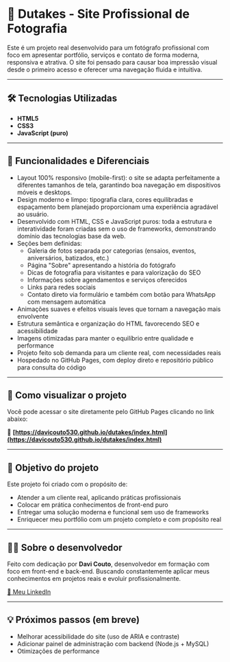 # 📸 Dutakes - Site Profissional de Fotografia

Este é um projeto real desenvolvido para um fotógrafo profissional com foco em apresentar portfólio, serviços e contato de forma moderna, responsiva e atrativa. O site foi pensado para causar boa impressão visual desde o primeiro acesso e oferecer uma navegação fluida e intuitiva.

---

## 🛠 Tecnologias Utilizadas

- **HTML5**
- **CSS3**
- **JavaScript (puro)**

---

## 🎯 Funcionalidades e Diferenciais

- Layout 100% responsivo (mobile-first): o site se adapta perfeitamente a diferentes tamanhos de tela, garantindo boa navegação em dispositivos móveis e desktops.
- Design moderno e limpo: tipografia clara, cores equilibradas e espaçamento bem planejado proporcionam uma experiência agradável ao usuário.
- Desenvolvido com HTML, CSS e JavaScript puros: toda a estrutura e interatividade foram criadas sem o uso de frameworks, demonstrando domínio das tecnologias base da web.
- Seções bem definidas:
  - Galeria de fotos separada por categorias (ensaios, eventos, aniversários, batizados, etc.)
  - Página "Sobre" apresentando a história do fotógrafo
  - Dicas de fotografia para visitantes e para valorização do SEO
  - Informações sobre agendamentos e serviços oferecidos
  - Links para redes sociais
  - Contato direto via formulário e também com botão para WhatsApp com mensagem automática
- Animações suaves e efeitos visuais leves que tornam a navegação mais envolvente
- Estrutura semântica e organização do HTML favorecendo SEO e acessibilidade
- Imagens otimizadas para manter o equilíbrio entre qualidade e performance
- Projeto feito sob demanda para um cliente real, com necessidades reais
- Hospedado no GitHub Pages, com deploy direto e repositório público para consulta do código

---

## 🚀 Como visualizar o projeto

Você pode acessar o site diretamente pelo GitHub Pages clicando no link abaixo:

🔗 **[https://davicouto530.github.io/dutakes/index.html](https://davicouto530.github.io/dutakes/index.html)**

---

## 📌 Objetivo do projeto

Este projeto foi criado com o propósito de:

- Atender a um cliente real, aplicando práticas profissionais
- Colocar em prática conhecimentos de front-end puro
- Entregar uma solução moderna e funcional sem uso de frameworks
- Enriquecer meu portfólio com um projeto completo e com propósito real

---

## 👨‍💻 Sobre o desenvolvedor

Feito com dedicação por **Davi Couto**, desenvolvedor em formação com foco em front-end e back-end. Buscando constantemente aplicar meus conhecimentos em projetos reais e evoluir profissionalmente.

[🔗 Meu LinkedIn](https://www.linkedin.com/in/davicouto530/?trk=opento_sprofile_topcard)

---

## 💡 Próximos passos (em breve)

- Melhorar acessibilidade do site (uso de ARIA e contraste)
- Adicionar painel de administração com backend (Node.js + MySQL)
- Otimizações de performance

